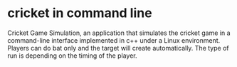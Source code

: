 # cricket in command line
Cricket Game Simulation, an application that simulates the cricket game in a command-line interface implemented in c++ under a Linux environment. Players can do bat only and the target will create automatically. The type of run is depending on the timing of the player.

